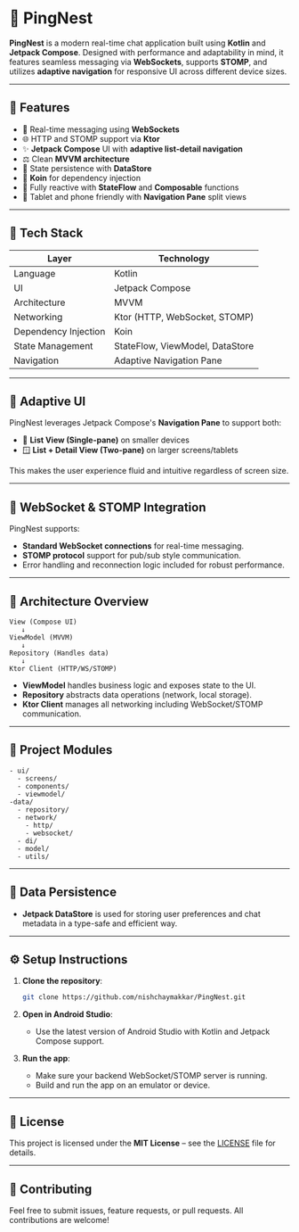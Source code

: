 # 📱 PingNest

**PingNest** is a modern real-time chat application built using **Kotlin** and **Jetpack Compose**. Designed with performance and adaptability in mind, it features seamless messaging via **WebSockets**, supports **STOMP**, and utilizes **adaptive navigation** for responsive UI across different device sizes.

---

## 🚀 Features

- 💬 Real-time messaging using **WebSockets**
- 🌐 HTTP and STOMP support via **Ktor**
- ✨ **Jetpack Compose** UI with **adaptive list-detail navigation**
- ⚖️ Clean **MVVM architecture**
- 🔄 State persistence with **DataStore**
- 🧠 **Koin** for dependency injection
- 📶 Fully reactive with **StateFlow** and **Composable** functions
- 📱 Tablet and phone friendly with **Navigation Pane** split views

---

## 💠 Tech Stack

| Layer                | Technology                         |
|---------------------|-------------------------------------|
| Language            | Kotlin                              |
| UI                  | Jetpack Compose                     |
| Architecture        | MVVM                                |
| Networking          | Ktor (HTTP, WebSocket, STOMP)       |
| Dependency Injection| Koin                                |
| State Management    | StateFlow, ViewModel, DataStore     |
| Navigation          | Adaptive Navigation Pane            |

---

## 📀 Adaptive UI

PingNest leverages Jetpack Compose's **Navigation Pane** to support both:

- 📃 **List View (Single-pane)** on smaller devices
- 🪟 **List + Detail View (Two-pane)** on larger screens/tablets

This makes the user experience fluid and intuitive regardless of screen size.

---

## 🔌 WebSocket & STOMP Integration

PingNest supports:

- **Standard WebSocket connections** for real-time messaging.
- **STOMP protocol** support for pub/sub style communication.
- Error handling and reconnection logic included for robust performance.

---

## 🧹 Architecture Overview

```
View (Compose UI)
   ↓
ViewModel (MVVM)
   ↓
Repository (Handles data)
   ↓
Ktor Client (HTTP/WS/STOMP)
```

- **ViewModel** handles business logic and exposes state to the UI.
- **Repository** abstracts data operations (network, local storage).
- **Ktor Client** manages all networking including WebSocket/STOMP communication.

---

## 📂 Project Modules

```
- ui/
  - screens/
  - components/
  - viewmodel/
-data/
  - repository/
  - network/
    - http/
    - websocket/
  - di/
  - model/
  - utils/
```

---

## 💾 Data Persistence

- **Jetpack DataStore** is used for storing user preferences and chat metadata in a type-safe and efficient way.

---

## ⚙️ Setup Instructions

1. **Clone the repository**:
   ```bash
   git clone https://github.com/nishchaymakkar/PingNest.git
   ```

2. **Open in Android Studio**:
   - Use the latest version of Android Studio with Kotlin and Jetpack Compose support.

3. **Run the app**:
   - Make sure your backend WebSocket/STOMP server is running.
   - Build and run the app on an emulator or device.

---


## 📄 License

This project is licensed under the **MIT License** – see the [LICENSE](LICENSE) file for details.

---

## 🤝 Contributing

Feel free to submit issues, feature requests, or pull requests. All contributions are welcome!
